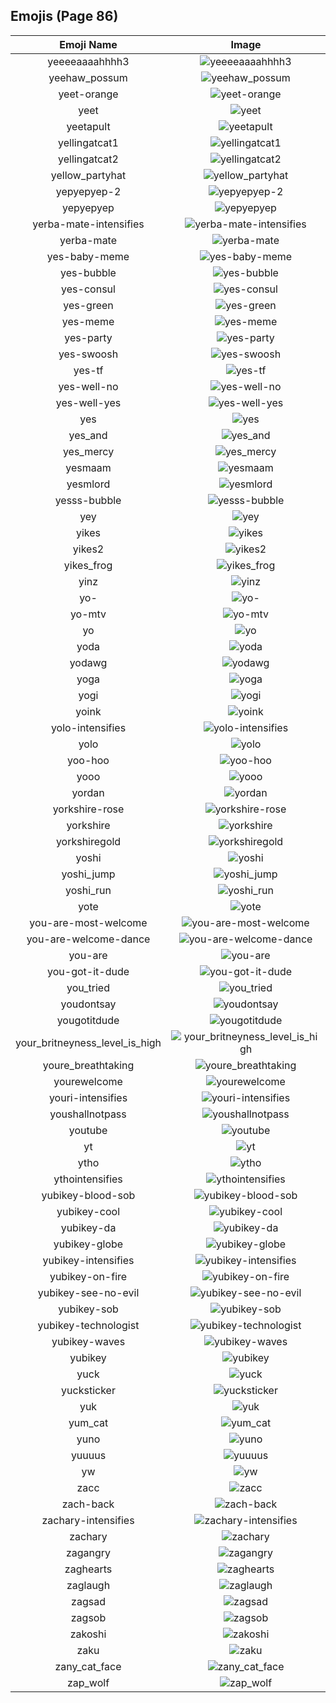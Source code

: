 
  ## Emojis (Page 86)
  |Emoji Name|Image|
  | :-: | :-: |
  |yeeeeaaaahhhh3| ![yeeeeaaaahhhh3](/output/yeeeeaaaahhhh3.png)|
  |yeehaw_possum| ![yeehaw_possum](/output/yeehaw_possum.png)|
  |yeet-orange| ![yeet-orange](/output/yeet-orange.png)|
  |yeet| ![yeet](/output/yeet.png)|
  |yeetapult| ![yeetapult](/output/yeetapult.gif)|
  |yellingatcat1| ![yellingatcat1](/output/yellingatcat1.png)|
  |yellingatcat2| ![yellingatcat2](/output/yellingatcat2.png)|
  |yellow_partyhat| ![yellow_partyhat](/output/yellow_partyhat.png)|
  |yepyepyep-2| ![yepyepyep-2](/output/yepyepyep-2.png)|
  |yepyepyep| ![yepyepyep](/output/yepyepyep.png)|
  |yerba-mate-intensifies| ![yerba-mate-intensifies](/output/yerba-mate-intensifies.gif)|
  |yerba-mate| ![yerba-mate](/output/yerba-mate.png)|
  |yes-baby-meme| ![yes-baby-meme](/output/yes-baby-meme.jpg)|
  |yes-bubble| ![yes-bubble](/output/yes-bubble.gif)|
  |yes-consul| ![yes-consul](/output/yes-consul.png)|
  |yes-green| ![yes-green](/output/yes-green.png)|
  |yes-meme| ![yes-meme](/output/yes-meme.jpg)|
  |yes-party| ![yes-party](/output/yes-party.gif)|
  |yes-swoosh| ![yes-swoosh](/output/yes-swoosh.png)|
  |yes-tf| ![yes-tf](/output/yes-tf.png)|
  |yes-well-no| ![yes-well-no](/output/yes-well-no.png)|
  |yes-well-yes| ![yes-well-yes](/output/yes-well-yes.png)|
  |yes| ![yes](/output/yes.png)|
  |yes_and| ![yes_and](/output/yes_and.png)|
  |yes_mercy| ![yes_mercy](/output/yes_mercy.gif)|
  |yesmaam| ![yesmaam](/output/yesmaam.jpg)|
  |yesmlord| ![yesmlord](/output/yesmlord.jpg)|
  |yesss-bubble| ![yesss-bubble](/output/yesss-bubble.gif)|
  |yey| ![yey](/output/yey.png)|
  |yikes| ![yikes](/output/yikes.gif)|
  |yikes2| ![yikes2](/output/yikes2.png)|
  |yikes_frog| ![yikes_frog](/output/yikes_frog.png)|
  |yinz| ![yinz](/output/yinz.png)|
  |yo-| ![yo-](/output/yo-.jpg)|
  |yo-mtv| ![yo-mtv](/output/yo-mtv.jpg)|
  |yo| ![yo](/output/yo.png)|
  |yoda| ![yoda](/output/yoda.gif)|
  |yodawg| ![yodawg](/output/yodawg.jpg)|
  |yoga| ![yoga](/output/yoga.gif)|
  |yogi| ![yogi](/output/yogi.png)|
  |yoink| ![yoink](/output/yoink.gif)|
  |yolo-intensifies| ![yolo-intensifies](/output/yolo-intensifies.gif)|
  |yolo| ![yolo](/output/yolo.png)|
  |yoo-hoo| ![yoo-hoo](/output/yoo-hoo.png)|
  |yooo| ![yooo](/output/yooo.jpg)|
  |yordan| ![yordan](/output/yordan.jpg)|
  |yorkshire-rose| ![yorkshire-rose](/output/yorkshire-rose.png)|
  |yorkshire| ![yorkshire](/output/yorkshire.png)|
  |yorkshiregold| ![yorkshiregold](/output/yorkshiregold.png)|
  |yoshi| ![yoshi](/output/yoshi.gif)|
  |yoshi_jump| ![yoshi_jump](/output/yoshi_jump.gif)|
  |yoshi_run| ![yoshi_run](/output/yoshi_run.gif)|
  |yote| ![yote](/output/yote.png)|
  |you-are-most-welcome| ![you-are-most-welcome](/output/you-are-most-welcome.png)|
  |you-are-welcome-dance| ![you-are-welcome-dance](/output/you-are-welcome-dance.gif)|
  |you-are| ![you-are](/output/you-are.png)|
  |you-got-it-dude| ![you-got-it-dude](/output/you-got-it-dude.png)|
  |you_tried| ![you_tried](/output/you_tried.png)|
  |youdontsay| ![youdontsay](/output/youdontsay.png)|
  |yougotitdude| ![yougotitdude](/output/yougotitdude.gif)|
  |your_britneyness_level_is_high| ![your_britneyness_level_is_high](/output/your_britneyness_level_is_high.jpg)|
  |youre_breathtaking| ![youre_breathtaking](/output/youre_breathtaking.png)|
  |yourewelcome| ![yourewelcome](/output/yourewelcome.jpg)|
  |youri-intensifies| ![youri-intensifies](/output/youri-intensifies.gif)|
  |youshallnotpass| ![youshallnotpass](/output/youshallnotpass.jpg)|
  |youtube| ![youtube](/output/youtube.png)|
  |yt| ![yt](/output/yt.png)|
  |ytho| ![ytho](/output/ytho.gif)|
  |ythointensifies| ![ythointensifies](/output/ythointensifies.gif)|
  |yubikey-blood-sob| ![yubikey-blood-sob](/output/yubikey-blood-sob.png)|
  |yubikey-cool| ![yubikey-cool](/output/yubikey-cool.png)|
  |yubikey-da| ![yubikey-da](/output/yubikey-da.png)|
  |yubikey-globe| ![yubikey-globe](/output/yubikey-globe.gif)|
  |yubikey-intensifies| ![yubikey-intensifies](/output/yubikey-intensifies.gif)|
  |yubikey-on-fire| ![yubikey-on-fire](/output/yubikey-on-fire.gif)|
  |yubikey-see-no-evil| ![yubikey-see-no-evil](/output/yubikey-see-no-evil.png)|
  |yubikey-sob| ![yubikey-sob](/output/yubikey-sob.png)|
  |yubikey-technologist| ![yubikey-technologist](/output/yubikey-technologist.png)|
  |yubikey-waves| ![yubikey-waves](/output/yubikey-waves.gif)|
  |yubikey| ![yubikey](/output/yubikey.png)|
  |yuck| ![yuck](/output/yuck.gif)|
  |yucksticker| ![yucksticker](/output/yucksticker.png)|
  |yuk| ![yuk](/output/yuk.jpg)|
  |yum_cat| ![yum_cat](/output/yum_cat.png)|
  |yuno| ![yuno](/output/yuno.png)|
  |yuuuus| ![yuuuus](/output/yuuuus.png)|
  |yw| ![yw](/output/yw.png)|
  |zacc| ![zacc](/output/zacc.gif)|
  |zach-back| ![zach-back](/output/zach-back.png)|
  |zachary-intensifies| ![zachary-intensifies](/output/zachary-intensifies.gif)|
  |zachary| ![zachary](/output/zachary.png)|
  |zagangry| ![zagangry](/output/zagangry.png)|
  |zaghearts| ![zaghearts](/output/zaghearts.png)|
  |zaglaugh| ![zaglaugh](/output/zaglaugh.png)|
  |zagsad| ![zagsad](/output/zagsad.png)|
  |zagsob| ![zagsob](/output/zagsob.png)|
  |zakoshi| ![zakoshi](/output/zakoshi.png)|
  |zaku| ![zaku](/output/zaku.gif)|
  |zany_cat_face| ![zany_cat_face](/output/zany_cat_face.png)|
  |zap_wolf| ![zap_wolf](/output/zap_wolf.png)|
  